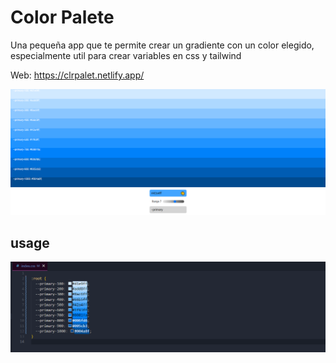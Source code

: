 # Color Palete

Una pequeña app que te permite crear un gradiente con un color elegido, especialmente util para crear variables en css y tailwind

Web: https://clrpalet.netlify.app/

<img src="/public/main.png">

## usage

<img src="/public/secondary.png">
